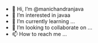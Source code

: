 - 👋 Hi, I’m @manichandranjava
- 👀 I’m interested in javaa
- 🌱 I’m currently learning ...
- 💞️ I’m looking to collaborate on ...
- 📫 How to reach me ...

<!---
manichandranjava/manichandranjava is a ✨ special ✨ repository because its `README.md` (this file) appears on your GitHub profile.
You can click the Preview link to take a look at your changes.
--->
